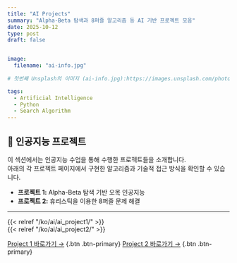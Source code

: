 ```yaml
---
title: "AI Projects"
summary: "Alpha-Beta 탐색과 8퍼즐 알고리즘 등 AI 기반 프로젝트 모음"
date: 2025-10-12
type: post
draft: false


image:
  filename: "ai-info.jpg"
     
# 첫번째 Unsplash의 이미지 (ai-info.jpg):https://images.unsplash.com/photo-1674027444485-cec3da58eef4?ixlib=rb-4.1.0&ixid=M3wxMjA3fDB8MHxwaG90by1wYWdlfHx8fGVufDB8fHx8fA%3D%3D&auto=format&fit=crop&q=80&w=1332

tags:
  - Artificial Intelligence
  - Python
  - Search Algorithm
---
```


## 🧠 인공지능 프로젝트
이 섹션에서는 인공지능 수업을 통해 수행한 프로젝트들을 소개합니다.  
아래의 각 프로젝트 페이지에서 구현한 알고리즘과 기술적 접근 방식을 확인할 수 있습니다.

- **프로젝트 1:** Alpha-Beta 탐색 기반 오목 인공지능  
- **프로젝트 2:** 휴리스틱을 이용한 8퍼즐 문제 해결  
---

{{< relref "/ko/ai/ai_project1/" >}}  
{{< relref "/ko/ai/ai_project2/" >}}

[Project 1 바로가기 →](/ko/ai/ai_project1/) {.btn .btn-primary}
[Project 2 바로가기 →](/ko/ai/ai_project1/) {.btn .btn-primary} 